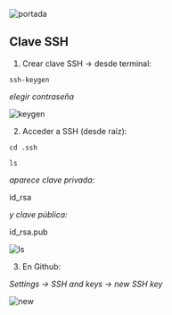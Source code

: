 ![portada](https://user-images.githubusercontent.com/68760595/134392773-062fbd52-c21d-4641-b7e9-f4d596fe6ff9.png)


## Clave SSH

1. Crear clave SSH -> desde terminal:

```
ssh-keygen

```
  *elegir contraseña*

![keygen](https://user-images.githubusercontent.com/68760595/134391907-ee2869a5-fef3-4225-9a45-565e1cdc9838.png)

2. Acceder a SSH (desde raíz):

```
cd .ssh

```
```
ls

```
 *aparece clave privada:*
 
 id_rsa
 
 *y clave pública:*
 
 id_rsa.pub
 
 ![ls](https://user-images.githubusercontent.com/68760595/134392348-0aaa61d6-05d4-44d6-87d9-83de31fefe60.png)

3. En Github:

*Settings -> SSH and keys -> new SSH key*

![new](https://user-images.githubusercontent.com/68760595/134393410-3753d290-7fd2-401a-b2e6-2e6c5112c02d.png)

